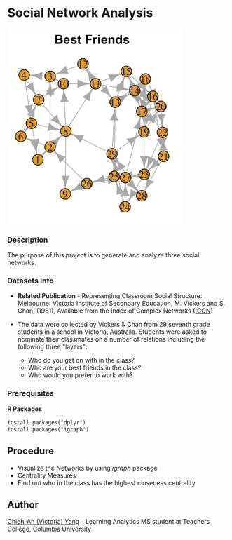 # Social Network Analysis

<img width = "400" src="https://github.com/victoria-yang/SNA-project/blob/master/best_friends.png">

### Description
The purpose of this project is to generate and analyze three social networks.

### Datasets Info

* **Related Publication** - Representing Classroom Social Structure. Melbourne: Victoria Institute of
Secondary Education, M. Vickers and S. Chan, (1981), Available from the Index of Complex Networks ([ICON](https://icon.colorado.edu/#!/))

* The data were collected by Vickers & Chan from 29 seventh grade students in a school in Victoria, Australia. Students were asked to nominate their classmates on a number of relations including the following three "layers":  

	- Who do you get on with in the class?  
	- Who are your best friends in the class?
	- Who would you prefer to work with? 

### Prerequisites

**R Packages**

```
install.packages("dplyr")
install.packages("igraph")
```

## Procedure
* Visualize the Networks by using *igraph* package
* Centrality Measures
* Find out who in the class has the highest closeness centrality




## Author
[Chieh-An (Victoria) Yang](https://www.linkedin.com/in/victoria-chieh-an-yang/) - Learning Analytics MS student at Teachers College, Columbia University


